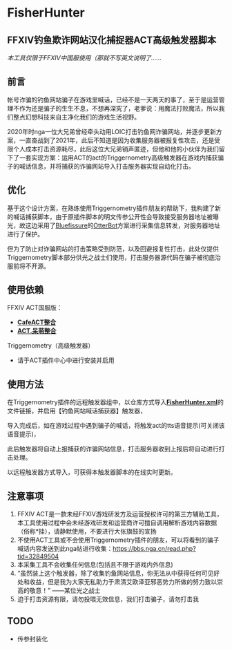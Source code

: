 # FisherHunter 
## FFXIV钓鱼欺诈网站汉化捕捉器ACT高级触发器脚本

*本工具仅限于FFXIV中国服使用（那就不写英文说明了……*

## 前言

帐号诈骗的钓鱼网站骗子在游戏里喊话，已经不是一天两天的事了，至于是运营管理不作为还是骗子的生生不息，不想再深究了，老爹说：用魔法打败魔法，所以我们整点幻想科技来自主净化我们的游戏生活视野。

2020年时nga一位大兄弟曾经牵头动用LOIC打击钓鱼网诈骗网站，并逐步更新方案，一直奋战到了2021年，此后不知道是因为收集服务器被报复性攻击，还是受限个人成本打击资源耗尽，此后这位大兄弟销声匿迹，但他和他的小伙伴为我们留下了一套实现方案：运用ACT的act的Triggernometry高级触发器在游戏内捕获骗子的喊话信息，并将捕获的诈骗网站导入打击服务器实现自动化打击。



## 优化

基于这个设计方案，在熟练使用Triggernometry插件朋友的帮助下，我构建了新的喊话捕获脚本，由于原插件脚本的明文传参公开性会导致接受服务器地址被曝光，故这边采用了[Bluefissure](https://github.com/Bluefissure)的[OtterBot](https://github.com/Bluefissure/OtterBot)方案进行采集信息转发，对服务器地址进行了保护。

但为了防止对诈骗网站的打击策略受到防范，以及回避报复性打击，此处仅提供Triggernometry脚本部分供光之战士们使用，打击服务器源代码在骗子被彻底治服前将不开源。



## 使用依赖

FFXIV ACT国服版：

- [**CafeACT整合**](https://ngabbs.com/read.php?tid=17412506)
- [**ACT.呆萌整合**](https://ngabbs.com/read.php?tid=19019884)

Triggernometry（高级触发器）

- 请于ACT插件中心中进行安装并启用



## 使用方法

在Triggernometry插件的远程触发器组中，以仓库方式导入[**FisherHunter.xml**](https://raw.githubusercontent.com/NyaaCaster/FisherHunter/main/FisherHunter.xml)的文件链接，并启用【钓鱼网站喊话捕获器】触发器，

导入完成后，如在游戏过程中遇到骗子的喊话，将触发act的tts语音提示(可关闭该语音提示)，

此后触发器将自动上报捕获的诈骗网站信息，打击服务器收到上报后将自动进行打击处理。

以远程触发器方式导入，可获得本触发器脚本的在线实时更新。


## 注意事项

1. FFXIV ACT是一款未经FFXIV游戏研发方及运营授权许可的第三方辅助工具，本工具使用过程中会未经游戏研发和运营商许可擅自调用解析游戏内容数据（俗称*挂），请静默使用，不要进行大张旗鼓的宣扬
2. 不使用ACT工具或不会使用Triggernometry插件的朋友，可以将看到的骗子喊话内容发送到此nga帖进行收集：https://bbs.nga.cn/read.php?tid=32849504
3. 本采集工具不会收集任何信息(包括且不限于游戏内外信息)
4. “虽然装上这个触发器，除了收集钓鱼网站信息，你无法从中获得任何可见好处和收益，但是我为大家无私助力于肃清艾欧泽亚邪恶势力所做的努力致以崇高的敬意！”  ——某位光之战士
5. 迫于打击资源有限，请勿投喂无效信息，我们打击骗子，请勿打击我



## TODO

- 传参封装化

